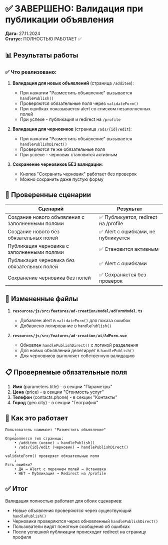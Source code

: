 # ✅ ЗАВЕРШЕНО: Валидация при публикации объявления

**Дата:** 27.11.2024  
**Статус:** ПОЛНОСТЬЮ РАБОТАЕТ ✅

## 📊 Результаты работы

### ✅ Что реализовано:

1. **Валидация для новых объявлений** (страница `/additem`):
   - При нажатии "Разместить объявление" вызывается `handlePublish()`
   - Проверяются обязательные поля через `validateForm()`
   - При ошибках показывается alert со списком незаполненных полей
   - При успехе - публикация и redirect на `/profile`

2. **Валидация для черновиков** (страница `/ads/{id}/edit`):
   - При нажатии "Разместить объявление" вызывается `handlePublishDirect()`
   - Проверяются те же обязательные поля
   - При успехе - черновик становится активным

3. **Сохранение черновиков БЕЗ валидации**:
   - Кнопка "Сохранить черновик" работает без проверок
   - Можно сохранить даже пустую форму

## 🧪 Проверенные сценарии

| Сценарий | Результат |
|----------|-----------|
| Создание нового объявления с заполненными полями | ✅ Публикуется, redirect на /profile |
| Создание нового без обязательных полей | ✅ Alert с ошибками, не публикуется |
| Публикация черновика с заполненными полями | ✅ Становится активным |
| Публикация черновика без обязательных полей | ✅ Alert с ошибками |
| Сохранение черновика без полей | ✅ Сохраняется без проверок |

## 📂 Измененные файлы

1. **`resources/js/src/features/ad-creation/model/adFormModel.ts`**
   - Добавлен alert в `validateForm()` для показа ошибок
   - Добавлено логирование в `handlePublish()`

2. **`resources/js/src/features/ad-creation/ui/AdForm.vue`**
   - Обновлен `handlePublishDirect()` с логикой разделения
   - Для новых объявлений делегирует в `handlePublish()`
   - Для черновиков выполняет собственную валидацию

## 📋 Проверяемые обязательные поля

1. **Имя** (parameters.title) - в секции "Параметры"
2. **Цена** (price) - в секции "Стоимость услуг"
3. **Телефон** (contacts.phone) - в секции "Контакты"
4. **Город** (geo.city) - в секции "География"

## 🎯 Как это работает

```
Пользователь нажимает "Разместить объявление"
    ↓
Определяется тип страницы:
    • /additem (новое) → handlePublish()
    • /ads/{id}/edit (черновик) → handlePublishDirect()
    ↓
validateForm() проверяет обязательные поля
    ↓
Есть ошибки?
    • ДА → Alert с перечнем полей → Остановка
    • НЕТ → Публикация → Redirect на /profile
```

## ✅ Итог

Валидация полностью работает для обоих сценариев:
- Новые объявления проверяются через существующий `handlePublish()`
- Черновики проверяются через обновленный `handlePublishDirect()`
- Пользователи видят понятные сообщения об ошибках
- После успешной публикации происходит redirect на страницу профиля